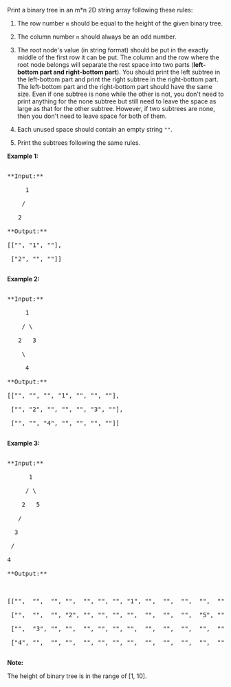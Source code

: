 
Print a binary tree in an m*n 2D string array following these rules: 

1. The row number `m` should be equal to the height of the given binary tree.
1. The column number `n` should always be an odd number.
1. The root node's value (in string format) should be put in the exactly middle of the first row it can be put. The column and the row where the root node belongs will separate the rest space into two parts (**left-bottom part and right-bottom part**). You should print the left subtree in the left-bottom part and print the right subtree in the right-bottom part. The left-bottom part and the right-bottom part should have the same size. Even if one subtree is none while the other is not, you don't need to print anything for the none subtree but still need to leave the space as large as that for the other subtree. However, if two subtrees are none, then you don't need to leave space for both of them. 
1. Each unused space should contain an empty string `""`.
1. Print the subtrees following the same rules.

**Example 1:**<br />
<pre>
**Input:**
     1
    /
   2
**Output:**
[["", "1", ""],
 ["2", "", ""]]
</pre>


**Example 2:**<br />
<pre>
**Input:**
     1
    / \
   2   3
    \
     4
**Output:**
[["", "", "", "1", "", "", ""],
 ["", "2", "", "", "", "3", ""],
 ["", "", "4", "", "", "", ""]]
</pre>


**Example 3:**<br />
<pre>
**Input:**
      1
     / \
    2   5
   / 
  3 
 / 
4 
**Output:**

[["",  "",  "", "",  "", "", "", "1", "",  "",  "",  "",  "", "", ""]
 ["",  "",  "", "2", "", "", "", "",  "",  "",  "",  "5", "", "", ""]
 ["",  "3", "", "",  "", "", "", "",  "",  "",  "",  "",  "", "", ""]
 ["4", "",  "", "",  "", "", "", "",  "",  "",  "",  "",  "", "", ""]]
</pre>


**Note:**
The height of binary tree is in the range of [1, 10].

